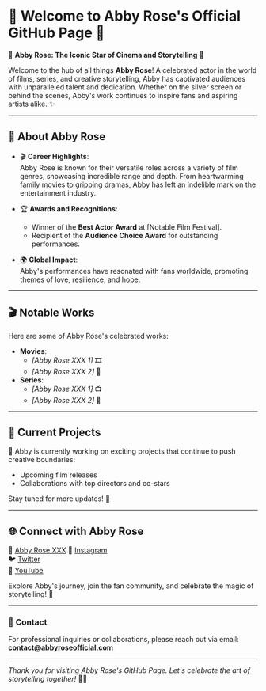 # 🌟 Welcome to Abby Rose's Official GitHub Page 🌟

🎥 **Abby Rose: The Iconic Star of Cinema and Storytelling** 🎥

Welcome to the hub of all things **Abby Rose**! A celebrated actor in the world of films, series, and creative storytelling, Abby has captivated audiences with unparalleled talent and dedication. Whether on the silver screen or behind the scenes, Abby's work continues to inspire fans and aspiring artists alike. ✨

---

## 📖 **About Abby Rose**

- 🎬 **Career Highlights**:  
  Abby Rose is known for their versatile roles across a variety of film genres, showcasing incredible range and depth. From heartwarming family movies to gripping dramas, Abby has left an indelible mark on the entertainment industry.

- 🏆 **Awards and Recognitions**:  
  - Winner of the **Best Actor Award** at [Notable Film Festival].  
  - Recipient of the **Audience Choice Award** for outstanding performances.  

- 🌍 **Global Impact**:  
  Abby's performances have resonated with fans worldwide, promoting themes of love, resilience, and hope.

---

## 🎬 **Notable Works**

Here are some of Abby Rose's celebrated works:
- **Movies**:  
  - *[Abby Rose XXX 1]* 🎞️  
  - *[Abby Rose XXX 2]* 🎥  
- **Series**:  
  - *[Abby Rose XXX 1]* 📺  
  - *[Abby Rose XXX 2]* 🌟  

---

## 🎯 **Current Projects**

🌟 Abby is currently working on exciting projects that continue to push creative boundaries:  
- Upcoming film releases  
- Collaborations with top directors and co-stars  

Stay tuned for more updates! 📣  

---

## 🌐 **Connect with Abby Rose**

🎥 [Abby Rose XXX](https://porneec.com/abby-rose-its-thanksgiving-you-have-to-try-my-pussy/)
📸 [Instagram](#)  
🐦 [Twitter](#)  
🎥 [YouTube](#)  

Explore Abby's journey, join the fan community, and celebrate the magic of storytelling! 🌟

---

### 📩 **Contact**

For professional inquiries or collaborations, please reach out via email: **[contact@abbyroseofficial.com](mailto:contact@abbyroseofficial.com)**  

---

*Thank you for visiting Abby Rose's GitHub Page. Let's celebrate the art of storytelling together!* 🌈✨
